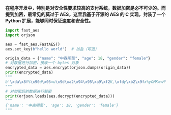 **在程序开发中，特别是对安全性要求较高的支付系统，数据加密是必不可少的。而提到加密，最常见的莫过于 AES，这里我基于开源的 AES 的 C 实现，封装了一个 Python 扩展，能够同时保证速度和安全性。**

~~~Python
import fast_aes
import orjson

aes = fast_aes.FastAES()
aes.set_key(b"hello world")  # 加盐（可选）

origin_data = {"name": "中森明菜", "age": 18, "gender": "female"}
# 对数据进行加密，接收一个 bytes 对象
encrypted_data = aes.encrypt(orjson.dumps(origin_data))
print(encrypted_data)
"""
b'\xda\x8f%\x90d\x05=u\x9d\xa2\x94\x95\xa9\xf2K,\xfdy\xb2\x9fx%yOMKx<H\x91\x07b\xe4\xc0\x17......'
"""
# 对加密后的数据进行解密
print(orjson.loads(aes.decrypt(encrypted_data)))
"""
{'name': '中森明菜', 'age': 18, 'gender': 'female'}
"""
~~~

